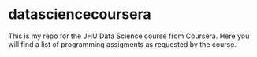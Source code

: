 # datasciencecoursera
This is my repo for the JHU Data Science course from Coursera. 
Here you will find a list of programming assigments as requested by the course. 
